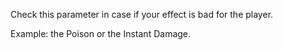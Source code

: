 Check this parameter in case if your effect is bad for the player.

Example: the Poison or the Instant Damage.